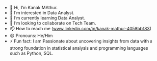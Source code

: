- 👋 Hi, I’m Kanak MAthur.
- 👀 I’m interested in Data Analyst.
- 🌱 I’m currently learning Data Analyst.
- 💞️ I’m looking to collaborate on Tech Team.
- 📫 How to reach me (www.linkedin.com/in/kanak-mathur-4058bb183)
- 😄 Pronouns: He/Him
- ⚡ Fun fact: I am Passionate about uncovering insights from data with a strong foundation in statistical analysis and programming languages such as Python, SQL.

<!---
techwithknk/techwithknk is a ✨ special ✨ repository because its `README.md` (this file) appears on your GitHub profile.
You can click the Preview link to take a look at your changes.
--->
